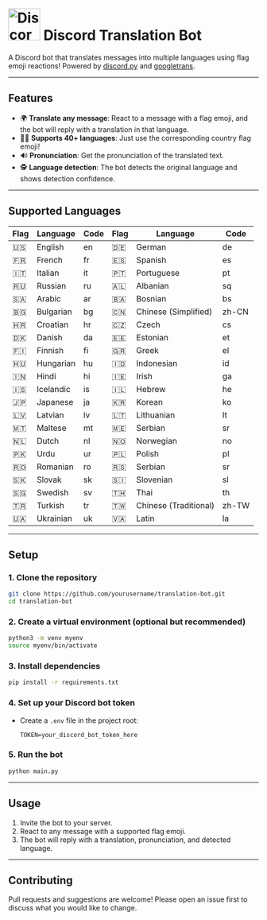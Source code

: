 #  <img width="64" height="64" alt="Discord Logo Emojis (1)" src="https://github.com/user-attachments/assets/df6268f9-0c93-4401-af63-5691efa0e71f" /> Discord Translation Bot

A Discord bot that translates messages into multiple languages using flag emoji reactions! Powered by [discord.py](https://github.com/Rapptz/discord.py) and [googletrans](https://github.com/ssut/py-googletrans).

---

## Features

- 🌍 **Translate any message**: React to a message with a flag emoji, and the bot will reply with a translation in that language.
- 🏳️‍🌈 **Supports 40+ languages**: Just use the corresponding country flag emoji!
- 🔊 **Pronunciation**: Get the pronunciation of the translated text.
- 🕵️ **Language detection**: The bot detects the original language and shows detection confidence.

---

## Supported Languages

| Flag | Language | Code | Flag | Language | Code |
|------|----------|------|------|----------|------|
| 🇺🇸  | English  | en   | 🇩🇪  | German   | de   |
| 🇫🇷  | French   | fr   | 🇪🇸  | Spanish  | es   |
| 🇮🇹  | Italian  | it   | 🇵🇹  | Portuguese | pt  |
| 🇷🇺  | Russian  | ru   | 🇦🇱  | Albanian | sq   |
| 🇸🇦  | Arabic   | ar   | 🇧🇦  | Bosnian  | bs   |
| 🇧🇬  | Bulgarian| bg   | 🇨🇳  | Chinese (Simplified) | zh-CN |
| 🇭🇷  | Croatian | hr   | 🇨🇿  | Czech    | cs   |
| 🇩🇰  | Danish   | da   | 🇪🇪  | Estonian | et   |
| 🇫🇮  | Finnish  | fi   | 🇬🇷  | Greek    | el   |
| 🇭🇺  | Hungarian| hu   | 🇮🇩  | Indonesian | id  |
| 🇮🇳  | Hindi    | hi   | 🇮🇪  | Irish    | ga   |
| 🇮🇸  | Icelandic| is   | 🇮🇱  | Hebrew   | he   |
| 🇯🇵  | Japanese | ja   | 🇰🇷  | Korean   | ko   |
| 🇱🇻  | Latvian  | lv   | 🇱🇹  | Lithuanian | lt  |
| 🇲🇹  | Maltese  | mt   | 🇲🇪  | Serbian  | sr   |
| 🇳🇱  | Dutch    | nl   | 🇳🇴  | Norwegian| no   |
| 🇵🇰  | Urdu     | ur   | 🇵🇱  | Polish   | pl   |
| 🇷🇴  | Romanian | ro   | 🇷🇸  | Serbian  | sr   |
| 🇸🇰  | Slovak   | sk   | 🇸🇮  | Slovenian| sl   |
| 🇸🇬  | Swedish  | sv   | 🇹🇭  | Thai     | th   |
| 🇹🇷  | Turkish  | tr   | 🇹🇼  | Chinese (Traditional) | zh-TW |
| 🇺🇦  | Ukrainian| uk   | 🇻🇦  | Latin    | la   |

---

## Setup

### 1. Clone the repository

```bash
git clone https://github.com/yourusername/translation-bot.git
cd translation-bot
```

### 2. Create a virtual environment (optional but recommended)

```bash
python3 -m venv myenv
source myenv/bin/activate
```

### 3. Install dependencies

```bash
pip install -r requirements.txt
```

### 4. Set up your Discord bot token

- Create a `.env` file in the project root:
  ```
  TOKEN=your_discord_bot_token_here
  ```

### 5. Run the bot

```bash
python main.py
```

---

## Usage

1. Invite the bot to your server.
2. React to any message with a supported flag emoji.
3. The bot will reply with a translation, pronunciation, and detected language.

---

## Contributing

Pull requests and suggestions are welcome! Please open an issue first to discuss what you would like to change.
